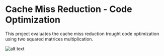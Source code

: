 # Cache Miss Reduction - Code Optimization
This project evaluates the cache miss reduction trought code optimization using two squared matrices multiplication.

![alt text](https://github.com/fredericoguerra/cache_miss_code_optimization/blob/master/size100.png?raw=true)
